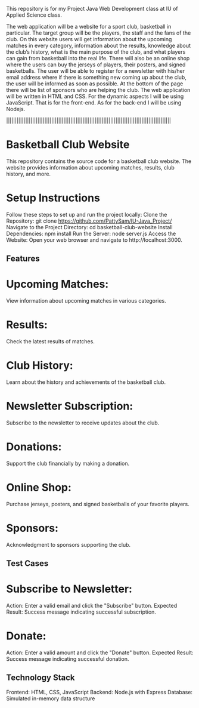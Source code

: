 This repository is for my Project Java Web Development class at IU of Applied Science class.

The web application will be a website for a sport club, basketball in particular. The 
target group will be the players, the staff and the fans of the club. On this website users 
will get information about the upcoming matches in every category, information about 
the results, knowledge about the club’s history, what is the main purpose of the club, 
and what players can gain from basketball into the real life. There will also be an online 
shop where the users can buy the jerseys of players, their posters, and signed 
basketballs.
 The user will be able to register for a newsletter with his/her email address where if 
there is something new coming up about the club, the user will be informed as soon as 
possible.
 At the bottom of the page there will be list of sponsors who are helping the club. 
The web application will be written in HTML and CSS. For the dynamic aspects I will 
be using JavaScript. That is for the front-end. As for the back-end I will be using Nodejs.


|||||||||||||||||||||||||||||||||||||||||||||||||||||||||||||||||||||||||||||||||||||||||||||||
# Basketball Club Website
This repository contains the source code for a basketball club website. The website provides information about upcoming matches, results, club history, and more.
# Setup Instructions
Follow these steps to set up and run the project locally:
Clone the Repository:
   git clone https://github.com/PattySam/IU-Java_Project/
Navigate to the Project Directory:
 cd basketball-club-website
Install Dependencies:
 npm install
Run the Server:
 node server.js
Access the Website:
 Open your web browser and navigate to http://localhost:3000.

## Features
# Upcoming Matches: 
View information about upcoming matches in various categories.
# Results: 
Check the latest results of matches.
# Club History: 
Learn about the history and achievements of the basketball club.
# Newsletter Subscription: 
Subscribe to the newsletter to receive updates about the club.
# Donations: 
Support the club financially by making a donation.
# Online Shop: 
Purchase jerseys, posters, and signed basketballs of your favorite players.
# Sponsors: 
Acknowledgment to sponsors supporting the club.


## Test Cases
# Subscribe to Newsletter:
Action: Enter a valid email and click the "Subscribe" button.
Expected Result: Success message indicating successful subscription.
# Donate:
Action: Enter a valid amount and click the "Donate" button.
Expected Result: Success message indicating successful donation.

## Technology Stack
Frontend: HTML, CSS, JavaScript
Backend: Node.js with Express
Database: Simulated in-memory data structure


